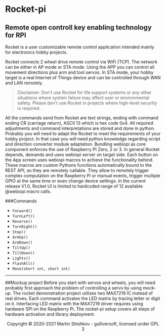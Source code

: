 # Rocket-pi

## Remote open controll key enabling technology for RPI
Rocket is a user customizable remote control application intended mainly for electronics hobby projects.

Rocket connects 2 wheel drive remote control via WiFi (TCP). The network can be either in AP mode or STA mode. Using the APP you can control all movement directions plus arm and tool servos. In STA mode, your hobby target is a real Internet of Things device and can be controlled through WAN and LAN remotely.

>Disclaimer: Don't use Rocket for life support systems or any other situations where system failure may affect user or environmental safety. Please don't use Rocket in projects where high-level security is required. 

All the commands send from Rocket are text strings, ending with command ending CR (carriage return), ASCII 13 which is hex code 0x4.
All required adjustments and command interpretations are stored and done in python.
Probably you will need to adapt the Rocket to meet the requirements of your hobby project. In that case you will need python knowledge regarding script and direction converter module adaptation.
Bundling webiopi as core component enforces the use of Raspberry PI Zero, 2 or 3.
In general Rocket depends, demands and uses webiopi server on target side. Each button on the App screen uses webiopi macros to achieve the functionality behind. 
These macros are custom Pythons functions automatically bound to the REST API, so they are remotely callable. They allow to remotely trigger complex computation on the Raspberry Pi or manual events, trigger multiple GPIO at the same time or even change device settings.
In the current release V1.0, Rocket UI is limited to hardcoded range of 12 available @webiopi.macro calls.

###Commands

- `Forward()`
- `TurnLeft()`
- `Reverse()`
- `TurnRight()`
- `Stop()`
- `ArmUp()`
- `ArmDown()`
- `TiltUp()`
- `TiltDown()`
- `Lights()`
- `FlashAll()`
- `Move(short int, short int)`

---

##Mockup project
Before you start with servos and wheels, you will need probably first approach the problem of controlling a servo by using mock-up. 
The rocket demonstration project utilizes two MAX7219 IC instead of real drives. Each command activates the LED matrix by tracing letter or digit on it. Interfacing LED matrix with the MAX7219 driver requires using hardware SPI on the Raspberry Pi.
The rocket-pi setup covers all steps of hardware activation and library deployment.

<p align="center">Copyright &copy; 2020-2021 Martin Shishkov - gulliversoft, licensed under GPL 3</p>
